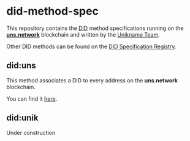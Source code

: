 # did-method-spec

This repository contains the [DID](https://www.w3.org/TR/did-core/) method specifications running on the [**uns.network**](https://docs.uns.network/) blockchain and written by the [Unikname Team](https://www.unikname.com/en/about-team/).

Other DID methods can be found on the [DID Specification Registry](https://w3c.github.io/did-spec-registries/#did-methods).

## did:uns

This method associates a DID to every address on the **uns.network** blockchain.

You can find it [here](https://github.com/spacelephant/did-method-spec/blob/main/did-uns/UNS-DID-Specification.md).

## did:unik

Under construction
